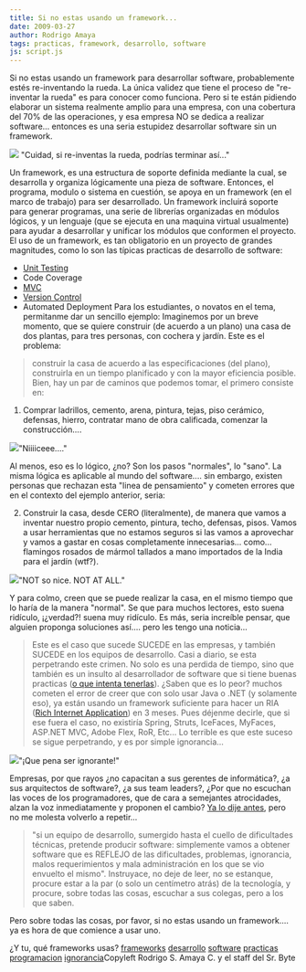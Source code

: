 ```yaml
---
title: Si no estas usando un framework...
date: 2009-03-27
author: Rodrigo Amaya
tags: practicas, framework, desarrollo, software
js: script.js
---
```


Si no estas usando un framework para desarrollar software, probablemente
      estés re-inventando la rueda. La única validez que tiene el proceso de "re-inventar la rueda"
      es para conocer como funciona. Pero si te
      están pidiendo elaborar un sistema realmente amplio para una empresa, con una cobertura del
      70% de las operaciones, y esa empresa NO se dedica a realizar software... entonces es una
      seria estupidez desarrollar software sin un framework.

[![](http://2.bp.blogspot.com/_ayvorITawE4/Scz0lLDD-HI/AAAAAAAAB7Y/7SoE7SQI5yg/s320/4359967kid-on-bike-square-wheel.jpg)](http://2.bp.blogspot.com/_ayvorITawE4/Scz0lLDD-HI/AAAAAAAAB7Y/7SoE7SQI5yg/s1600-h/4359967kid-on-bike-square-wheel.jpg)
"Cuidad, si re-inventas la rueda, podrías terminar
      así..."

Un framework, es una
      estructura de soporte definida mediante la cual, se desarrolla y organiza lógicamente una
      pieza de software. Entonces, el programa, modulo o sistema en cuestión, se apoya en un
      framework (en el marco de trabajo) para ser desarrollado. Un framework incluirá soporte para
      generar programas, una serie de librerías organizadas en módulos lógicos, y un lenguaje (que
      se ejecuta en una maquina virtual usualmente) para ayudar a desarrollar y unificar los módulos
      que conformen el proyecto.
El uso de un framework, es tan obligatorio en un
      proyecto de grandes magnitudes, como lo son las típicas practicas de desarrollo de
      software:

- [Unit Testing](http://www.srbyte.com/2008/12/herramientas-del-programador-unit.html)
- Code Coverage
- [MVC](http://www.srbyte.com/2008/10/cosas-que-todo-desarrollador-web-debe.html)
- [Version Control](http://www.srbyte.com/2008/03/programemos-mejor-subversion.html)
- Automated Deployment
Para los
      estudiantes, o novatos en el tema, permitanme dar un sencillo ejemplo:
Imaginemos
      por un breve momento, que se quiere construir (de acuerdo a un plano) una casa de dos plantas,
      para tres personas, con cochera y jardín.
Este es el problema:

> construir la casa de acuerdo a las especificaciones (del plano),
> construirla en un tiempo planificado y con la mayor eficiencia
> posible.
Bien, hay un par de caminos que podemos tomar, el primero consiste
      en:
1. Comprar ladrillos, cemento, arena, pintura, tejas, piso cerámico, defensas,
      hierro, contratar mano de obra calificada, comenzar la construcción....

[![](http://1.bp.blogspot.com/_ayvorITawE4/Scz2hk3wE8I/AAAAAAAAB7o/152zQ8MEIbQ/s320/custom_home.jpg)](http://1.bp.blogspot.com/_ayvorITawE4/Scz2hk3wE8I/AAAAAAAAB7o/152zQ8MEIbQ/s1600-h/custom_home.jpg)"Niiiiceee...."

Al menos, eso es
      lo lógico, ¿no? Son los pasos "normales", lo "sano".
La misma lógica es aplicable
      al mundo del software.... sin embargo, existen personas que rechazan esta "linea de
      pensamiento" y cometen errores que en el contexto del ejemplo anterior, seria:

2. Construir la casa, desde CERO (literalmente), de manera que vamos a
      inventar nuestro propio cemento, pintura, techo, defensas, pisos. Vamos a usar herramientas
      que no estamos seguros si las vamos a aprovechar y vamos a gastar en cosas completamente
      innecesarias... como... flamingos rosados de mármol tallados a mano importados de la India
      para el jardín (wtf?).

[![](http://1.bp.blogspot.com/_ayvorITawE4/Scz2hbdJwEI/AAAAAAAAB7g/5a6m61Ycv5M/s320/crazy_house_2.jpg)](http://1.bp.blogspot.com/_ayvorITawE4/Scz2hbdJwEI/AAAAAAAAB7g/5a6m61Ycv5M/s1600-h/crazy_house_2.jpg)"NOT so nice. NOT AT
      ALL."

Y para colmo, creen que se
      puede realizar la casa, en el mismo tiempo que lo haría de la manera "normal". Se que para
      muchos lectores, esto suena ridículo, ¡¿verdad?! suena muy ridículo. Es más, seria increíble
      pensar, que alguien proponga soluciones así.... pero les tengo una noticia...

> Este es el caso que sucede SUCEDE en las empresas, y también SUCEDE en
> los equipos de desarrollo.
Casi a diario, se esta perpetrando este crimen. No solo es una perdida de tiempo, sino que
      también es un insulto al desarrollador de software que si tiene buenas practicas ([o que intenta tenerlas](http://www.srbyte.com/2008/07/consejos-practicos-de-desarrollo-de.html)). ¿Saben que es lo peor? muchos cometen el error de creer que con solo usar
      Java o .NET (y solamente eso), ya están usando un framework suficiente para hacer un RIA
      ([Rich Internet Application](http://en.wikipedia.org/wiki/Rich_Internet_application)) en 3 meses. Pues déjenme decirle, que si ese fuera el caso, no
      existiría Spring, Struts, IceFaces, MyFaces, ASP.NET MVC, Adobe Flex, RoR, Etc...
Lo terrible es que este suceso se sigue perpetrando, y es por simple ignorancia...

[![](http://3.bp.blogspot.com/_ayvorITawE4/Scz4WmEi7DI/AAAAAAAAB7w/yHBh0jXfU48/s320/simio-que-ignoras.jpg)](http://3.bp.blogspot.com/_ayvorITawE4/Scz4WmEi7DI/AAAAAAAAB7w/yHBh0jXfU48/s1600-h/simio-que-ignoras.jpg)"¡Que pena ser
      ignorante!"

Empresas, por que
      rayos ¿no capacitan a sus gerentes de informática?, ¿a sus arquitectos de software?, ¿a sus
      team leaders?, ¿Por que no escuchan las voces de los programadores, que de cara a semejantes
      atrocidades, alzan la voz inmediatamente y proponen el cambio?
[Ya lo dije antes](http://www.srbyte.com/2009/02/acerca-del-micromanagement.html), pero no me molesta volverlo a repetir...
> "si un equipo de desarrollo, sumergido hasta el cuello de dificultades técnicas,
> pretende producir software: simplemente vamos a obtener software que es REFLEJO de las
> dificultades, problemas, ignorancia, malos requerimientos y mala administración en los que se
> vio envuelto el mismo".
Instruyace, no deje de leer, no se estanque,
      procure estar a la par (o solo un centímetro atrás) de
      la tecnología, y procure, sobre todas las cosas, escuchar a sus colegas, pero a los que saben.

Pero
      sobre todas las cosas, por favor, si no estas usando un framework.... ya es hora de que
      comience a usar uno.

¿Y tu, qué frameworks usas?
[frameworks](http://www.blogalaxia.com/tags/frameworks) [desarrollo](http://www.blogalaxia.com/tags/desarrollo) [software](http://www.blogalaxia.com/tags/software) [practicas](http://www.blogalaxia.com/tags/practicas) [programacion](http://www.blogalaxia.com/tags/programacion) [ignorancia](http://www.blogalaxia.com/tags/ignorancia)Copyleft Rodrigo S. Amaya C. y el staff del Sr.
      Byte